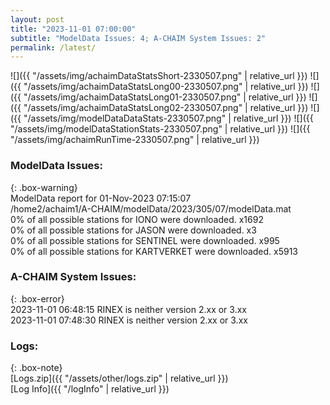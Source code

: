 ```yaml
---
layout: post
title: "2023-11-01 07:00:00"
subtitle: "ModelData Issues: 4; A-CHAIM System Issues: 2"
permalink: /latest/
---
```


![]({{ "/assets/img/achaimDataStatsShort-2330507.png" | relative_url }})
![]({{ "/assets/img/achaimDataStatsLong00-2330507.png" | relative_url }})
![]({{ "/assets/img/achaimDataStatsLong01-2330507.png" | relative_url }})
![]({{ "/assets/img/achaimDataStatsLong02-2330507.png" | relative_url }})
![]({{ "/assets/img/modelDataDataStats-2330507.png" | relative_url }})
![]({{ "/assets/img/modelDataStationStats-2330507.png" | relative_url }})
![]({{ "/assets/img/achaimRunTime-2330507.png" | relative_url }})


### ModelData Issues:  
  
{: .box-warning}  
 ModelData report for 01-Nov-2023 07:15:07   
 /home2/achaim1/A-CHAIM/modelData/2023/305/07/modelData.mat   
 0% of all possible stations for IONO were downloaded. x1692   
 0% of all possible stations for JASON were downloaded. x3   
 0% of all possible stations for SENTINEL were downloaded. x995   
 0% of all possible stations for KARTVERKET were downloaded. x5913   
  
### A-CHAIM System Issues:  
  
{: .box-error}  
2023-11-01 06:48:15 RINEX is neither version 2.xx or 3.xx  
2023-11-01 07:48:30 RINEX is neither version 2.xx or 3.xx  

### Logs:  
  
{: .box-note}  
[Logs.zip]({{ "/assets/other/logs.zip" | relative_url }})  
[Log Info]({{ "/logInfo" | relative_url }})  

